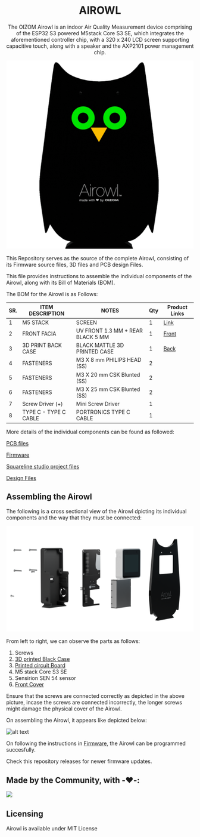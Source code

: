 <div align="center">

# **AIROWL**

The OIZOM Airowl is an indoor Air Quality Measurement device comprising of the ESP32 S3 powered M5stack Core S3 SE, which integrates the aforementioned controller chip, with a 320 x 240 LCD screen supporting capacitive touch, along with a speaker and the AXP2101 power management chip.

![](Images/AirOwlBlink.gif)

</div>

This Repository serves as the source of the complete Airowl, consisting of its Firmware source files, 3D files and PCB design Files.

This file provides instructions to assemble the individual components of the Airowl, along with its Bill of Materials (BOM).

The BOM for the Airowl is as Follows:

| SR. | ITEM DESCRIPTION       | NOTES                                  | Qty | Product Links                                                 |
|-----|------------------------|----------------------------------------|-----|---------------------------------------------------------------|
| 1   | M5 STACK              | SCREEN                                 | 1   | <a href="https://shop.m5stack.com/products/m5stack-cores3-se-iot-controller-w-o-battery-bottom" target="_blank">Link</a> |
| 2   | FRONT FACIA      | UV FRONT 1.3 MM + REAR BLACK 5 MM      | 1   | [Front](/Designfiles/Frontfacia)                                             |
| 3   | 3D PRINT BACK CASE    | BLACK MATTLE 3D PRINTED CASE           | 1   | [Back](/Designfiles/Backcover)                                          |
| 4   | FASTENERS             | M3 X 8 mm PHILIPS HEAD (SS)            | 2   |                                                               |
| 5   | FASTENERS             | M3 X 20 mm CSK Blunted (SS)            | 2   |                                                               |
| 6   | FASTENERS             | M3 X 25 mm CSK Blunted (SS)            | 2   |                                                               |
| 7   | Screw Driver (+)      | Mini Screw Driver                      | 1   |                                                               |
| 8   | TYPE C - TYPE C CABLE | PORTRONICS TYPE C CABLE                | 1   |                                                               |

More details of the individual components can be found as followed:

[PCB files](/Mountingboard/)


[Firmware](/Firmware)

[Squareline studio project files](/squareline/) 

[Design Files](/Designfiles/)

## Assembling the Airowl

The following is a cross sectional view of the Airowl dpicting its individual components and the way that they must be connected:

![Design Files](Images/14.png)

From left to right, we can observe the parts as follows:

1. Screws
2. [3D printed Black Case](Images/16.png)
3. [Printed circuit Board](Images/19.png)
4. M5 stack Core S3 SE
5. Sensirion SEN 54 sensor
6. [Front Cover](Images/15.png)

Ensure that the screws are connected correctly as depicted in the above picture, incase the screws are connected incorrectly, the longer screws might damage the physical cover of the Airowl.


On assembling the Airowl, it appears like depicted below:

![alt text](Images/12.png)


On following the instructions in [Firmware](/Firmware/), the Airowl can be programmed succesfully.

Check this repository releases for newer firmware updates.

## Made by the Community, with -❤️-:

<a href="https://github.com/oizom-iot/airowl/graphs/contributors">
  <img src="https://contrib.rocks/image?repo=oizom-iot/airowl" />
</a>

## Licensing

Airowl is available under MIT License
